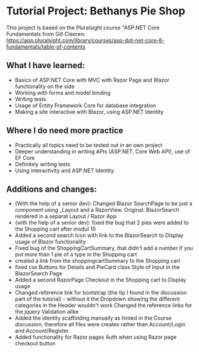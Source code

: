 # Tutorial Project: Bethanys Pie Shop

This project is based on the Pluralsight course "ASP.NET Core Fundamentals from Gill Cleeren: https://app.pluralsight.com/library/courses/asp-dot-net-core-6-fundamentals/table-of-contents


## What I have learned:
- Basics of ASP.NET Core with MVC with Razor Page and Blazor functionality on the side
- Working with forms and model binding
- Writing tests
- Usage of Entity Framework Core for database integration
- Making a site interactive with Blazor, using ASP.NET Identity

## Where I do need more practice
- Practically all topics need to be tested out in an own project
- Deeper understanding in writing APIs (ASP.NET. Core Web API), use of EF Core
- Definitely writing tests
- Using interactivity and ASP.NET Identity

## Additions and changes:
- (With the help of a senior dev): Changed Blazor SearchPage to be just a component using _Layout and a RazorView. Original: BlazorSearch rendered in a separat Layout / Razor App
- (with the help of a senior dev): fixed the bug that 2 pies were added to the Shopping cart after modul 10 
- Added a second search Icon with link to the BlazorSearch to Display usage of Blazor functionality
- Fixed bug of the ShoppingCartSummary, that didn't add a number if you put more than 1 pie of a type in the Shopping cart
- created a link from the shoppingcartSummary to the Shopping cart
- fixed css
	  Buttons for Details and PieCard class
	  Style of Input in the BlazorSearch Page
- Added a second RazorPage Checkout in the Shopping cart to Display usage
- Changed reference link for bootstrap (the tip I found in the discussion part of the tutorial) - without it the Dropdown showing the different categories in the Header wouldn't work
    Changed the reference links for the jquery Validation alike
- Added the identity scaffolding manually as hinted in the Course discussion, therefore all files were creates rather than Account/Login and Account/Register.
- Added functionality for Razor pages Auth when using Razor page checkout button
